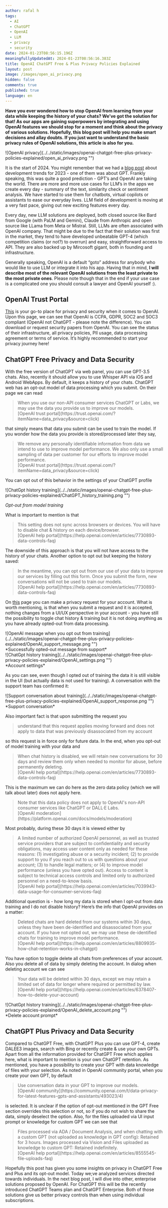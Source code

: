 ```yaml
---
author: rafal h
tags:
  - AI
  - ChatGPT
  - OpenAI
  - LLM
  - privacy
  - security
date: 2024-01-23T08:56:15.196Z
meaningfullyUpdatedAt: 2024-01-23T08:56:16.383Z
title: OpenAI ChatGPT Free & Plus Privacy Policies Explained
layout: post
image: /images/open_ai_privacy.png
hidden: false
comments: true
published: true
language: en
---
```

**Have you ever wondered how to stop OpenAI from learning from your data while keeping the history of your chats? We’ve got the solution for that! As our apps are gaining superpowers by integrating and using OpenAI features we should stop for a moment and think about the privacy of various solutions. Hopefully, this blog post will help you make smart decisions and allay doubts. If you just want to understand the basic privacy rules of OpenAI solutions, this article is also for you.**

<div className="image">![OpenAI privacy](../../static/images/openai-chatgpt-free-plus-privacy-policies-explained/open_ai_privacy.png "")</div>


It is the start of 2024. You might remember that we had a [blog post](https://brightinventions.pl/blog/software-development-trends/) about development trends for 2023 - one of them was about GPT. Frankly speaking, this was quite a good prediction - GPT’s and OpenAI are taking the world. There are more and more use cases for LLM’s in the apps we create every day - summary of the text, similarity check or sentiment analysis. We have started to use them for chatbots, virtual copilots or assistants to ease our everyday lives. LLM field of development is moving at a very fast pace, giving out new exciting features every day.

Every day, new LLM solutions are deployed, both closed source like Bard from Google (with PaLM and Gemini), Claude from Anthropic and open source like LLama from Meta or Mistral. Still, LLMs are often associated with OpenAI company. That might be due to the fact that their solution was first in the market, they tend to have developed unbeatable GPT-4 (which competition claims (or not?) to overrun) and easy, straightforward access to API. They are also backed up by Mircosoft gigant, both in founding and infrastructure.

Generally speaking, OpenAI is a default “goto” address for anybody who would like to use LLM or integrate it into his app. Having that in mind, **I will describe most of the relevant OpenAI solutions from the least private to the most private ones**. Please note though that in the end if your use case is a complicated one you should consult a lawyer and OpenAI yourself :).

## OpenAI Trust Portal

[This](https://trust.openai.com/) is your go-to place for privacy and security when it comes to OpenAI. Upon this page, we can see that OpenAI is CCPA, GDPR, SOC2 and SOC3 compliant (OpenAI not ChatGPT - please note the difference). You can download or request security papers from OpenAI. You can see the status of their infrastructure, all privacy policies, PII usage, data processing agreement or terms of service. It’s highly recommended to start your privacy journey here!

## ChatGPT Free Privacy and Data Security

With the free version of ChatGPT via web panel, you can use GPT-3.5 chats. Also, recently it should allow you to use Whisper API via iOS and Android WebApps. By default, it keeps a history of your chats. ChatGPT web has an opt-out model of data processing which you submit. On their page we can read
<blockquote>
    <div>When you use our non-API consumer services ChatGPT or Labs, we may use the data you provide us to improve our models.</div>
    <footer>[OpenAI trust portal](https://trust.openai.com/?itemName=data_privacy&source=click)</footer>
</blockquote>

that simply means that data you submit can be used to train the model. If you wonder how the data you provide is stored/processed later they say,

<blockquote>
    <div>We remove any personally identifiable information from data we intend to use to improve model performance. We also only use a small sampling of data per customer for our efforts to improve model performance.</div>
    <footer>[OpenAI trust portal](https://trust.openai.com/?itemName=data_privacy&source=click)</footer>
</blockquote>


You can opt out of this behavior in the settings of your ChatGPT profile

<div className="image">![ChatGpt history training](../../static/images/openai-chatgpt-free-plus-privacy-policies-explained/ChatGPT_history_training.png "")</div>

*Opt-out from model training*

What is important to mention is that
<blockquote><div>This setting does not sync across browsers or devices. You will have to disable chat & history on each device/browser.</div><footer>[OpenAI help portal](https://help.openai.com/en/articles/7730893-data-controls-faq)</footer></blockquote>


The downside of this approach is that you will not have access to the history of your chats. Another option to opt out but keeping the history saved:
<blockquote>
    <div>In the meantime, you can opt out from our use of your data to improve our services by filling out this form. Once you submit the form, new conversations will not be used to train our models.</div>
    <footer>[OpenAI help portal](https://help.openai.com/en/articles/7730893-data-controls-faq)</footer>
</blockquote>


On [this](https://privacy.openai.com/) page you can make a privacy request for your account. What is worth mentioning, is that when you submit a request and it is accepted, nothing changes from a UI/UX perspective in your account - you have still the possibility to toggle chat history & training but it is not doing anything as you have already opted-out from data processing.

<div className="image">![OpenAI message when you opt out from training](../../static/images/openai-chatgpt-free-plus-privacy-policies-explained/OpenAI_support_message.png "")</div>
*Successfully opted-out message from support*

<div className="image">![ChatGpt history training](../../static/images/openai-chatgpt-free-plus-privacy-policies-explained/OpenAI_settings.png "")</div>
*Account settings*

As you can see, even though I opted out of training the data it is still visible in the UI (but actually data is not used for training).  A conversation with the support team has confirmed it:

<div className="image">![Support conversation about training](../../static/images/openai-chatgpt-free-plus-privacy-policies-explained/OpenAI_support_response.png "")</div>
*Support conversation*

Also important fact is that upon submitting the request you
<blockquote>
    <div>understand that this request applies moving forward and does not apply to data that was previously disassociated from my account</div>
</blockquote>
so this request is in force only for future data. In the end, when you opt-out of model training with your data and
<blockquote>
    <div>When chat history is disabled, we will retain new conversations for 30 days and review them only when needed to monitor for abuse, before permanently deleting.</div>
    <footer>[OpenAI help portal](https://help.openai.com/en/articles/7730893-data-controls-faq)</footer>
</blockquote>


This is the maximum we can do here as the zero data policy (which we will talk about later) does not apply here.
<blockquote>
    <div>Note that this data policy does not apply to OpenAI's non-API consumer services like ChatGPT or DALL·E Labs.</div>
    <footer>[OpenAI moderation](https://platform.openai.com/docs/models/moderation)</footer>
</blockquote>


Most probably, during these 30 days it is viewed either by
<blockquote>
    <div>A limited number of authorized OpenAI personnel, as well as trusted service providers that are subject to confidentiality and security obligations, may access user content only as needed for these reasons: (1) investigating abuse or a security incident; (2) to provide support to you if you reach out to us with questions about your account; (3) to handle legal matters; or (4) to improve model performance (unless you have opted out). Access to content is subject to technical access controls and limited only to authorized personnel on a need-to-know basis.</div>
    <footer>[OpenAI help portal](https://help.openai.com/en/articles/7039943-data-usage-for-consumer-services-faq)</footer>
</blockquote>



Additional question is - how long my data is stored when I opt-out from data training and I do not disable history? Here’s the info that OpenAI provides on a matter:
<blockquote>
    <div>Deleted chats are hard deleted from our systems within 30 days, unless they have been de-identified and disassociated from your account. If you have not opted out, we may use these de-identified chats for training to improve model performance.</div>
    <footer>[OpenAI help portal](https://help.openai.com/en/articles/8809935-how-chat-retention-works-in-chatgpt)</footer>
</blockquote>


You have option to toggle delete all chats from preferences of your account. Also you delete all of data by simply deleting the account. In dialog when deleting account we can see
<blockquote>
    <div>Your data will be deleted within 30 days, except we may retain a limited set of data for longer where required or permitted by law.</div>
    <footer>[OpenAI help portal](https://help.openai.com/en/articles/6378407-how-to-delete-your-account)</footer>
</blockquote>


<div className="image">![ChatGpt history training](../../static/images/openai-chatgpt-free-plus-privacy-policies-explained/OpenAI_delete_account.png "")</div>
*Delete account prompt*

## ChatGPT Plus Privacy and Data Security

Compared to ChatGPT Free, with ChatGPT Plus you can use GPT-4, create DALEE3 images, search with Bing or recently create & use your own GPTs.
Apart from all the information provided for ChatGPT Free which applies here, what is important to mention is your own ChatGPT retention. As mentioned, you have a possibility to create your GPT with data knowledge of files with your selection. As noted in OpenAI community portal, when you create your own GPT, by default
<blockquote>
    <div>Use conversation data in your GPT to improve our models.</div>
    <footer>[OpenAI community](https://community.openai.com/t/data-privacy-for-latest-features-gpts-and-assistants/493023/4)</footer>
</blockquote>


is selected. It is unclear if the option of opt-out mentioned in the GPT Free section overrides this selection or not, so if you do not wish to share the data, simply deselect the option. Also, for the files uploaded via UI input prompt or knowledge for custom GPT we can see that

<blockquote>
    <div>Files processed via ADA / Document Analysis, and when chatting with a custom GPT (not uploaded as knowledge in GPT config): Retained for 3 hours. Images processed via Vision and Files uploaded as knowledge to custom GPT: Retained indefinitely.</div>
    <footer>[OpenAI help portal](https://help.openai.com/en/articles/8555545-file-uploads-faq)</footer>
</blockquote>


Hopefully this post has given you some insights on privacy in ChatGPT Free and Plus and its opt-out model. Today we;ve analyzed services directed towards individuals. In the next blog post, I will dive into other, enterprise solutions proposed by OpenAI. For ChatGPT this will be the recently introduced ChatGPT Teams plan and ChatGPT Enterprise. Both of those solutions give us better privacy controls than when using individual subscriptions. 




